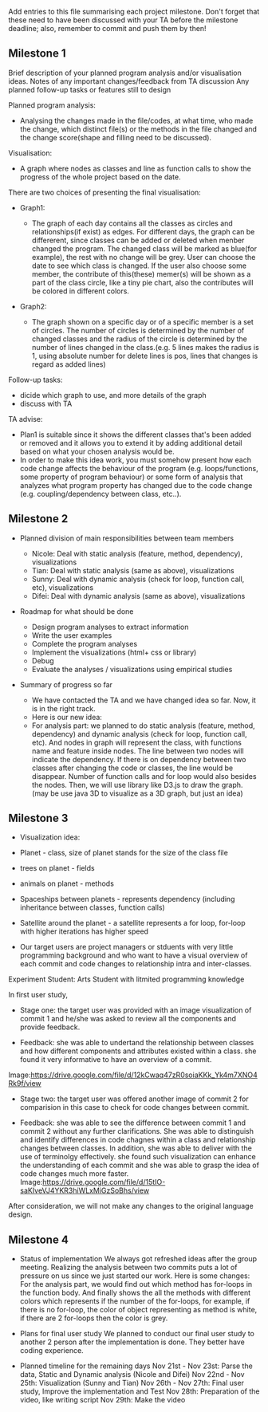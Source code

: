 Add entries to this file summarising each project milestone. Don't forget that these need to have been discussed with your TA before the milestone deadline; also, remember to commit and push them by then!

## Milestone 1
Brief description of your planned program analysis and/or visualisation ideas.
Notes of any important changes/feedback from TA discussion
Any planned follow-up tasks or features still to design
 
Planned program analysis:
- Analysing the changes made in the file/codes, at what time, who made the change, which distinct file(s) or the methods in the file changed and the change score(shape and filling need to be discussed).


Visualisation:
- A graph where nodes as classes and line as function calls to show the progress of the whole project based on the date. 


There are two choices of presenting the final visualisation:
- Graph1:
  - The graph of each day contains all the classes as circles and relationships(if exist) as edges. For different days, the graph can be differerent, since classes can be added or deleted when menber changed the program. The changed class will be marked as blue(for example), the rest with no change will be grey. User can choose the date to see which class is changed. If the user also choose some member, the contribute of this(these) memer(s) will be shown as a part of the class circle, like a tiny pie chart, also the contributes will be colored in different colors. 
 
- Graph2:
  - The graph shown on a specific day or of a specific member is a set of circles. The number of circles is determined by the number of changed classes and the radius of the circle is determined by the number of lines changed in the class.(e.g. 5 lines makes the radius is 1, using absolute number for delete lines is pos, lines that changes is regard as added lines)
 

Follow-up tasks:
- dicide which graph to use, and more details of the graph
- discuss with TA

TA advise:
- Plan1 is suitable since it shows the different classes that's been added or removed and it allows you to extend it by adding additional detail based on what your chosen analysis would be.
- In order to make this idea work, you must somehow present how each code change affects the behaviour of the program (e.g. loops/functions, some property of program behaviour) or some form of analysis that analyzes what program property has changed due to the code change (e.g. coupling/dependency between class, etc..).



## Milestone 2
- Planned division of main responsibilities between team members

  - Nicole: Deal with static analysis (feature, method, dependency), visualizations
  - Tian: Deal with static analysis (same as above), visualizations
  - Sunny: Deal with dynamic analysis (check for loop, function call, etc), visualizations
  - Difei: Deal with dynamic analysis (same as above), visualizations



- Roadmap for what should be done 

  - Design program analyses to extract information
  - Write the user examples
  - Complete the program analyses
  - Implement the visualizations (html+ css or library)
  - Debug
  - Evaluate the analyses / visualizations using empirical studies 
 

- Summary of progress so far
  - We have contacted the TA and we have changed idea so far. Now, it is in the right track. 
  - Here is our new idea:
   - For analysis part: we planned to do static analysis (feature, method, dependency) and dynamic analysis (check for loop, function call, etc). And nodes in graph will represent the class, with functions name and feature inside nodes. The line between two nodes will indicate the dependency. If there is on dependency between two classes after changing the code or classes, the line would be disappear. Number of function calls and for loop would also besides the nodes. Then, we will use library like D3.js to draw the graph. (may be use java 3D to visualize as a 3D graph, but just an idea)




## Milestone 3
- Visualization idea:
 - Planet - class, size of planet stands for the size of the class file
 - trees on planet - fields
 - animals on planet - methods
- Spaceships between planets - represents dependency  (including inheritance between classes, function calls)
- Satellite around the planet - a satellite represents a for loop, for-loop with higher iterations has higher speed



- Our target users are project managers or stduents with very little programming background and who want to have a visual overview of each commit and code changes to relationship intra and inter-classes. 


Experiment Student: Arts Student with litmited programming knowledge 


In first user study, 


- Stage one: 
the target user was provided with an image visualization of commit 1 and he/she was asked to review all the components and provide feedback. 


- Feedback: 
she was able to undertand the relationship between classes and how different components and attributes existed within a class. she found it very informative to have an overview of a commit. 

Image:https://drive.google.com/file/d/12kCwaq47zR0soiaKKk_Yk4m7XNO4Rk9f/view


- Stage two:
the target user was offered another image of commit 2 for comparision in this case to check for code changes between commit. 


- Feedback: 
she was able to see the difference between commit 1 and commit 2 without any further clarifications. She was able to distinguish and identify differences in code chagnes within a class and relationship changes between classes. In addition, she was able to deliver with the use of terminolgy effectively. she found such visualization can enhance the understanding of each commit and she was able to grasp the idea of code changes much more faster. 
Image:https://drive.google.com/file/d/15tIO-saKIveVJ4YKR3hiWLxMiGzSoBhs/view

After consideration, we will not make any changes to the original language design. 



## Milestone 4
- Status of implementation
We always got refreshed ideas after the group meeting.  Realizing the analysis between two commits puts a lot of pressure on us since we just started our work.
Here is some changes:
For the analysis part, we would find out which method has for-loops in the function body. And finally shows the all the methods with different colors which represents if the number of the for-loops, for example, if there is no for-loop, the color of object representing as method is white, if there are 2 for-loops then the color is grey. 


- Plans for final user study
We planned to conduct our final user study to another 2 person after the implementation is done. They better have coding experience.


- Planned timeline for the remaining days
Nov 21st - Nov 23st: Parse the data, Static and Dynamic analysis (Nicole and Difei)
Nov 22nd - Nov 25th: Visualization (Sunny and Tian)
Nov 26th - Nov 27th: Final user study, Improve the implementation and Test
Nov 28th: Preparation of the video, like writing script
Nov 29th: Make the video
